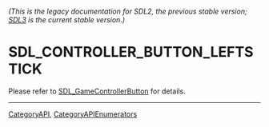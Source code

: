 ###### (This is the legacy documentation for SDL2, the previous stable version; [SDL3](https://wiki.libsdl.org/SDL3/) is the current stable version.)
# SDL_CONTROLLER_BUTTON_LEFTSTICK

Please refer to [SDL_GameControllerButton](SDL_GameControllerButton) for details.

----
[CategoryAPI](CategoryAPI), [CategoryAPIEnumerators](CategoryAPIEnumerators)


